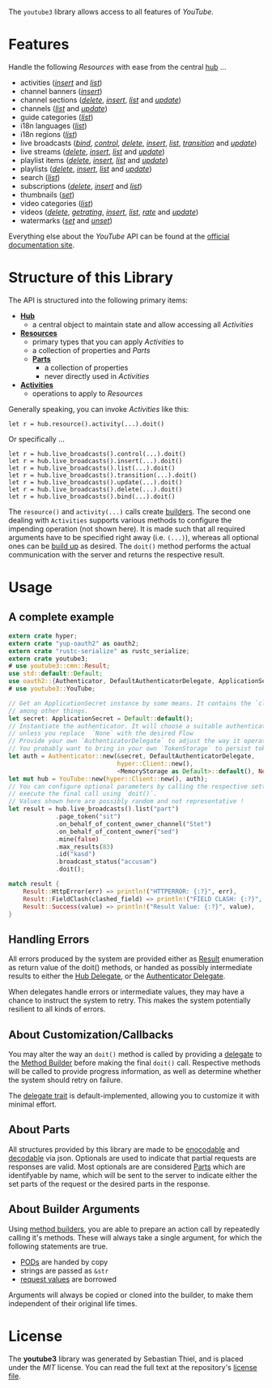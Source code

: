 <!---
DO NOT EDIT !
This file was generated automatically from 'src/mako/README.md.mako'
DO NOT EDIT !
-->
The `youtube3` library allows access to all features of *YouTube*.

# Features

Handle the following *Resources* with ease from the central [hub](struct.YouTube.html) ... 

* activities ([*insert*](http://byron.github.io/google-apis-rs/youtube3/struct.ActivityInsertMethodBuilder.html) and [*list*](http://byron.github.io/google-apis-rs/youtube3/struct.ActivityListMethodBuilder.html))
* channel banners ([*insert*](http://byron.github.io/google-apis-rs/youtube3/struct.ChannelBannerInsertMethodBuilder.html))
* channel sections ([*delete*](http://byron.github.io/google-apis-rs/youtube3/struct.ChannelSectionDeleteMethodBuilder.html), [*insert*](http://byron.github.io/google-apis-rs/youtube3/struct.ChannelSectionInsertMethodBuilder.html), [*list*](http://byron.github.io/google-apis-rs/youtube3/struct.ChannelSectionListMethodBuilder.html) and [*update*](http://byron.github.io/google-apis-rs/youtube3/struct.ChannelSectionUpdateMethodBuilder.html))
* channels ([*list*](http://byron.github.io/google-apis-rs/youtube3/struct.ChannelListMethodBuilder.html) and [*update*](http://byron.github.io/google-apis-rs/youtube3/struct.ChannelUpdateMethodBuilder.html))
* guide categories ([*list*](http://byron.github.io/google-apis-rs/youtube3/struct.GuideCategoryListMethodBuilder.html))
* i18n languages ([*list*](http://byron.github.io/google-apis-rs/youtube3/struct.I18nLanguageListMethodBuilder.html))
* i18n regions ([*list*](http://byron.github.io/google-apis-rs/youtube3/struct.I18nRegionListMethodBuilder.html))
* live broadcasts ([*bind*](http://byron.github.io/google-apis-rs/youtube3/struct.LiveBroadcastBindMethodBuilder.html), [*control*](http://byron.github.io/google-apis-rs/youtube3/struct.LiveBroadcastControlMethodBuilder.html), [*delete*](http://byron.github.io/google-apis-rs/youtube3/struct.LiveBroadcastDeleteMethodBuilder.html), [*insert*](http://byron.github.io/google-apis-rs/youtube3/struct.LiveBroadcastInsertMethodBuilder.html), [*list*](http://byron.github.io/google-apis-rs/youtube3/struct.LiveBroadcastListMethodBuilder.html), [*transition*](http://byron.github.io/google-apis-rs/youtube3/struct.LiveBroadcastTransitionMethodBuilder.html) and [*update*](http://byron.github.io/google-apis-rs/youtube3/struct.LiveBroadcastUpdateMethodBuilder.html))
* live streams ([*delete*](http://byron.github.io/google-apis-rs/youtube3/struct.LiveStreamDeleteMethodBuilder.html), [*insert*](http://byron.github.io/google-apis-rs/youtube3/struct.LiveStreamInsertMethodBuilder.html), [*list*](http://byron.github.io/google-apis-rs/youtube3/struct.LiveStreamListMethodBuilder.html) and [*update*](http://byron.github.io/google-apis-rs/youtube3/struct.LiveStreamUpdateMethodBuilder.html))
* playlist items ([*delete*](http://byron.github.io/google-apis-rs/youtube3/struct.PlaylistItemDeleteMethodBuilder.html), [*insert*](http://byron.github.io/google-apis-rs/youtube3/struct.PlaylistItemInsertMethodBuilder.html), [*list*](http://byron.github.io/google-apis-rs/youtube3/struct.PlaylistItemListMethodBuilder.html) and [*update*](http://byron.github.io/google-apis-rs/youtube3/struct.PlaylistItemUpdateMethodBuilder.html))
* playlists ([*delete*](http://byron.github.io/google-apis-rs/youtube3/struct.PlaylistDeleteMethodBuilder.html), [*insert*](http://byron.github.io/google-apis-rs/youtube3/struct.PlaylistInsertMethodBuilder.html), [*list*](http://byron.github.io/google-apis-rs/youtube3/struct.PlaylistListMethodBuilder.html) and [*update*](http://byron.github.io/google-apis-rs/youtube3/struct.PlaylistUpdateMethodBuilder.html))
* search ([*list*](http://byron.github.io/google-apis-rs/youtube3/struct.SearchListMethodBuilder.html))
* subscriptions ([*delete*](http://byron.github.io/google-apis-rs/youtube3/struct.SubscriptionDeleteMethodBuilder.html), [*insert*](http://byron.github.io/google-apis-rs/youtube3/struct.SubscriptionInsertMethodBuilder.html) and [*list*](http://byron.github.io/google-apis-rs/youtube3/struct.SubscriptionListMethodBuilder.html))
* thumbnails ([*set*](http://byron.github.io/google-apis-rs/youtube3/struct.ThumbnailSetMethodBuilder.html))
* video categories ([*list*](http://byron.github.io/google-apis-rs/youtube3/struct.VideoCategoryListMethodBuilder.html))
* videos ([*delete*](http://byron.github.io/google-apis-rs/youtube3/struct.VideoDeleteMethodBuilder.html), [*getrating*](http://byron.github.io/google-apis-rs/youtube3/struct.VideoGetRatingMethodBuilder.html), [*insert*](http://byron.github.io/google-apis-rs/youtube3/struct.VideoInsertMethodBuilder.html), [*list*](http://byron.github.io/google-apis-rs/youtube3/struct.VideoListMethodBuilder.html), [*rate*](http://byron.github.io/google-apis-rs/youtube3/struct.VideoRateMethodBuilder.html) and [*update*](http://byron.github.io/google-apis-rs/youtube3/struct.VideoUpdateMethodBuilder.html))
* watermarks ([*set*](http://byron.github.io/google-apis-rs/youtube3/struct.WatermarkSetMethodBuilder.html) and [*unset*](http://byron.github.io/google-apis-rs/youtube3/struct.WatermarkUnsetMethodBuilder.html))

Everything else about the *YouTube* API can be found at the
[official documentation site](https://developers.google.com/youtube/v3).

# Structure of this Library

The API is structured into the following primary items:

* **[Hub](struct.YouTube.html)**
    * a central object to maintain state and allow accessing all *Activities*
* **[Resources](cmn/trait.Resource.html)**
    * primary types that you can apply *Activities* to
    * a collection of properties and *Parts*
    * **[Parts](cmn/trait.Part.html)**
        * a collection of properties
        * never directly used in *Activities*
* **[Activities](cmn/trait.MethodBuilder.html)**
    * operations to apply to *Resources*

Generally speaking, you can invoke *Activities* like this:

```Rust,ignore
let r = hub.resource().activity(...).doit()
```

Or specifically ...

```ignore
let r = hub.live_broadcasts().control(...).doit()
let r = hub.live_broadcasts().insert(...).doit()
let r = hub.live_broadcasts().list(...).doit()
let r = hub.live_broadcasts().transition(...).doit()
let r = hub.live_broadcasts().update(...).doit()
let r = hub.live_broadcasts().delete(...).doit()
let r = hub.live_broadcasts().bind(...).doit()
```

The `resource()` and `activity(...)` calls create [builders][builder-pattern]. The second one dealing with `Activities` 
supports various methods to configure the impending operation (not shown here). It is made such that all required arguments have to be 
specified right away (i.e. `(...)`), whereas all optional ones can be [build up][builder-pattern] as desired.
The `doit()` method performs the actual communication with the server and returns the respective result.

# Usage

## A complete example

```Rust
extern crate hyper;
extern crate "yup-oauth2" as oauth2;
extern crate "rustc-serialize" as rustc_serialize;
extern crate youtube3;
# use youtube3::cmn::Result;
use std::default::Default;
use oauth2::{Authenticator, DefaultAuthenticatorDelegate, ApplicationSecret, MemoryStorage};
# use youtube3::YouTube;

// Get an ApplicationSecret instance by some means. It contains the `client_id` and `client_secret`, 
// among other things.
let secret: ApplicationSecret = Default::default();
// Instantiate the authenticator. It will choose a suitable authentication flow for you, 
// unless you replace  `None` with the desired Flow
// Provide your own `AuthenticatorDelegate` to adjust the way it operates and get feedback about what's going on
// You probably want to bring in your own `TokenStorage` to persist tokens and retrieve them from storage.
let auth = Authenticator::new(&secret, DefaultAuthenticatorDelegate,
                              hyper::Client::new(),
                              <MemoryStorage as Default>::default(), None);
let mut hub = YouTube::new(hyper::Client::new(), auth);
// You can configure optional parameters by calling the respective setters at will, and
// execute the final call using `doit()`.
// Values shown here are possibly random and not representative !
let result = hub.live_broadcasts().list("part")
             .page_token("sit")
             .on_behalf_of_content_owner_channel("Stet")
             .on_behalf_of_content_owner("sed")
             .mine(false)
             .max_results(83)
             .id("kasd")
             .broadcast_status("accusam")
             .doit();

match result {
    Result::HttpError(err) => println!("HTTPERROR: {:?}", err),
    Result::FieldClash(clashed_field) => println!("FIELD CLASH: {:?}", clashed_field),
    Result::Success(value) => println!("Result Value: {:?}", value),
}

```
## Handling Errors

All errors produced by the system are provided either as [Result](cmn/enum.Result.html) enumeration as return value of 
the doit() methods, or handed as possibly intermediate results to either the 
[Hub Delegate](cmn/trait.Delegate.html), or the [Authenticator Delegate](../yup-oauth2/trait.AuthenticatorDelegate.html).

When delegates handle errors or intermediate values, they may have a chance to instruct the system to retry. This 
makes the system potentially resilient to all kinds of errors.

## About Customization/Callbacks

You may alter the way an `doit()` method is called by providing a [delegate](cmn/trait.Delegate.html) to the 
[Method Builder](cmn/trait.MethodBuilder.html) before making the final `doit()` call. 
Respective methods will be called to provide progress information, as well as determine whether the system should 
retry on failure.

The [delegate trait](cmn/trait.Delegate.html) is default-implemented, allowing you to customize it with minimal effort.

## About Parts

All structures provided by this library are made to be [enocodable](cmn/trait.RequestValue.html) and 
[decodable](cmn/trait.ResponseResult.html) via json. Optionals are used to indicate that partial requests are responses are valid.
Most optionals are are considered [Parts](cmn/trait.Part.html) which are identifyable by name, which will be sent to 
the server to indicate either the set parts of the request or the desired parts in the response.

## About Builder Arguments

Using [method builders](cmn/trait.MethodBuilder.html), you are able to prepare an action call by repeatedly calling it's methods.
These will always take a single argument, for which the following statements are true.

* [PODs][wiki-pod] are handed by copy
* strings are passed as `&str`
* [request values](cmn/trait.RequestValue.html) are borrowed

Arguments will always be copied or cloned into the builder, to make them independent of their original life times.

[wiki-pod]: http://en.wikipedia.org/wiki/Plain_old_data_structure
[builder-pattern]: http://en.wikipedia.org/wiki/Builder_pattern
[google-go-api]: https://github.com/google/google-api-go-client

# License
The **youtube3** library was generated by Sebastian Thiel, and is placed 
under the *MIT* license.
You can read the full text at the repository's [license file][repo-license].

[repo-license]: https://github.com/Byron/google-apis-rsLICENSE.md
